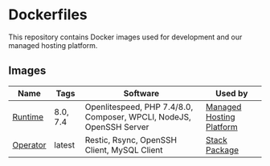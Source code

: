 # Dockerfiles

This repository contains Docker images used for development and our managed hosting platform.

## Images


|Name|Tags|Software|Used by|
|----|----|--------|-------|
|[Runtime](./runtime)|8.0, 7.4|Openlitespeed, PHP 7.4/8.0, Composer, WPCLI, NodeJS, OpenSSH Server|[Managed Hosting Platform](https://sitepilot.io/)
|[Operator](./operator)|latest|Restic, Rsync, OpenSSH Client, MySQL Client|[Stack Package](https://github.com/sitepilot/stack/)
